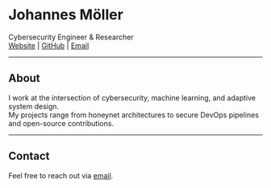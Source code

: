 
# Johannes Möller

Cybersecurity Engineer & Researcher  
[Website](https://www.johannes-moeller.dev) | [GitHub](https://github.com/JohannesLks) | [Email](mailto:github@pontis-it.com)

---

## About
I work at the intersection of cybersecurity, machine learning, and adaptive system design.  
My projects range from honeynet architectures to secure DevOps pipelines and open-source contributions. 

---

## Contact
Feel free to reach out via [email](mailto:github@pontis-it.com).